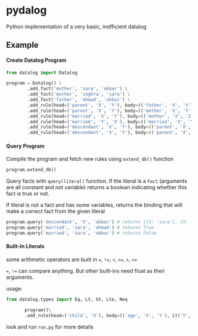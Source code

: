 # pydalog
Python implementation of a very basic, inefficient datalog


## Example

#### Create Datalog Program

```python
from datalog import Datalog

program = Datalog() \
        .add_fact('mother', 'sara', 'akbar') \
        .add_fact('mother', 'soghra', 'sara') \
        .add_fact('father', 'ahmad', 'akbar') \
        .add_rule(head=('parent', 'X', 'Y'), body=(('father', 'X', 'Y'),)) \
        .add_rule(head=('parent', 'X', 'Y'), body=(('mother', 'X', 'Y'),)) \
        .add_rule(head=('married', 'X', 'Y'), body=(('mother', 'X', 'Z'), ('father', 'Y', 'Z'))) \
        .add_rule(head=('married', 'Y', 'X'), body=(('married', 'X', 'Y'),)) \
        .add_rule(head=('descendant', 'X', 'Y'), body=(('parent', 'X', 'Y'),)) \
        .add_rule(head=('descendant', 'X', 'Y'), body=(('parent', 'X', 'Z'), ('parent', 'Z', 'Y')))
```

#### Query Program
Compile the program and fetch new rules using `extend_db()` function
```python
program.extend_db()
```

Query facts with `query(literal)` function. If the literal is a `Fact` (arguments are all constant and not variable) returns a boolean indicating whether this fact is true or not.

If literal is not a fact and has some variables, returns the binding that will make a correct fact from the given literal
```python
program.query('descendant', 'X', 'akbar') # returns [{X: 'sara'}, {X: 'ahmad'}, {X: 'soghra'}]
program.query('married', 'sara', 'ahmad') # returns True
program.query('married', 'sara', 'akbar') # returns False

```

#### Built-In Literals
some arithmetic operators are built in
`=`, `!=`, `<`, `<=`, `>`, `>=`

`=`, `!=` can compare anything. But other built-ins need float as their arguments.

usage:
```python
from datalog.types import Eq, Lt, Gt, Lte, Neq

       program()\
       .add_rule(head=('child', 'X'), body=(('age', 'X', 'Y'), Lt('Y', 12))) \

```






look and run `run.py` for more details

